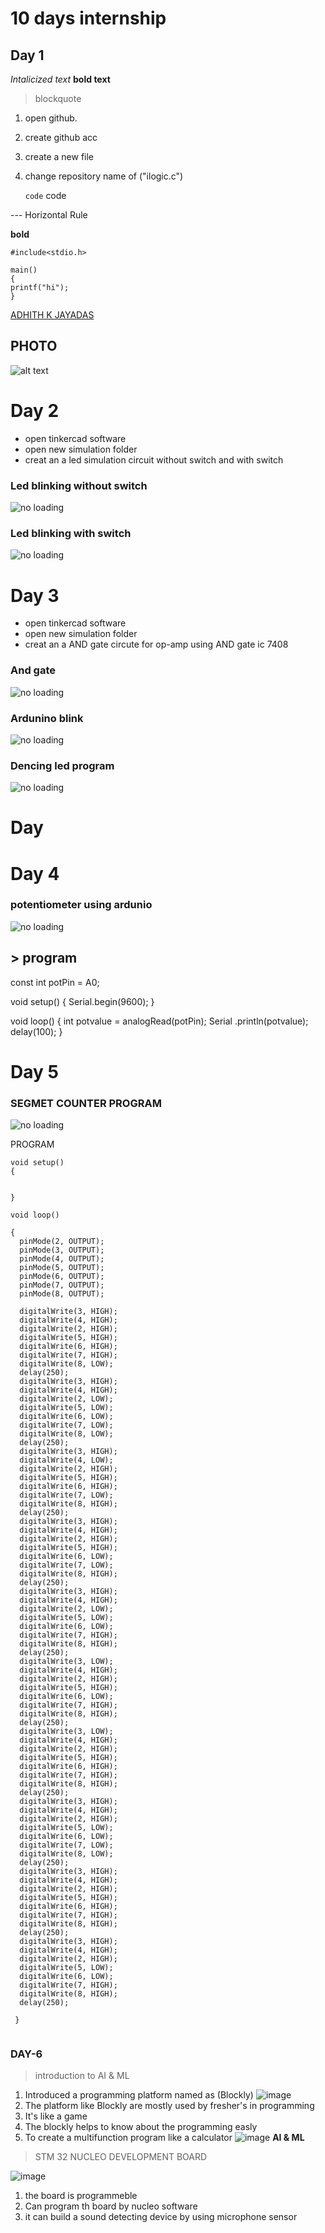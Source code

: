 # 10 days internship

## Day 1

*Intalicized text*
**bold text**

> blockquote

1. open github.
2. create github acc
3. create a new file
4. change repository name of ("ilogic.c")

 	`code` code

--- Horizontal Rule 	

**bold**
```
#include<stdio.h>

main()
{
printf("hi");
}
```
[ADHITH K JAYADAS](https://github.com/Adhithkjayadas)

## PHOTO

![alt text](https://github.com/Adhithkjayadas/Test/blob/main/Screenshot_2023-05-11-10-56-49-220_com.miui.gallery.jpg)


# Day 2

- open tinkercad software
- open new simulation folder
- creat an a led simulation circuit without switch and with switch

### Led blinking without switch

![no loading](https://github.com/Adhithkjayadas/internship-10-days/blob/main/image/Screenshot%20from%202023-05-09%2012-14-35.png)

### Led blinking with switch

![no loading](https://github.com/Adhithkjayadas/internship-10-days/blob/main/image/Screenshot%20from%202023-05-09%2012-23-38.png)

# Day 3

- open tinkercad software
- open new simulation folder
- creat an a AND gate circute for op-amp using AND gate ic 7408

### And gate

![no loading](https://github.com/Adhithkjayadas/internship-10-days/blob/main/image/Screenshot%20from%202023-05-11%2010-43-12.png)

### Ardunino blink

![no loading](https://github.com/Adhithkjayadas/internship-10-days/blob/main/image/Screenshot%20from%202023-05-11%2011-13-21.png)

### Dencing led program

![no loading](https://github.com/Adhithkjayadas/internship-10-days/blob/main/image/Screenshot%20from%202023-05-11%2012-53-44.png)

# Day




# Day 4

### potentiometer using ardunio

![no loading](https://github.com/Adhithkjayadas/internship-10-days/blob/main/image/Screenshot%20from%202023-05-15%2014-28-51.png) 

## > program

const int potPin = A0;

void setup() {
  Serial.begin(9600); 
}

void loop() {
  int potvalue = analogRead(potPin);
    Serial .println(potvalue);
      delay(100);
}

# Day 5

### SEGMET COUNTER PROGRAM
![no loading](https://github.com/Adhithkjayadas/internship-10-days/blob/main/image/Screenshot%20from%202023-05-16%2009-12-37.png)

PROGRAM

``` 
void setup()
{
 

}

void loop()
  
{
  pinMode(2, OUTPUT);
  pinMode(3, OUTPUT);
  pinMode(4, OUTPUT);
  pinMode(5, OUTPUT);
  pinMode(6, OUTPUT);
  pinMode(7, OUTPUT);
  pinMode(8, OUTPUT);
  
  digitalWrite(3, HIGH);
  digitalWrite(4, HIGH);
  digitalWrite(2, HIGH);
  digitalWrite(5, HIGH);
  digitalWrite(6, HIGH);
  digitalWrite(7, HIGH);
  digitalWrite(8, LOW);
  delay(250);
  digitalWrite(3, HIGH);
  digitalWrite(4, HIGH);
  digitalWrite(2, LOW);
  digitalWrite(5, LOW);
  digitalWrite(6, LOW);
  digitalWrite(7, LOW);
  digitalWrite(8, LOW);
  delay(250);
  digitalWrite(3, HIGH);
  digitalWrite(4, LOW);
  digitalWrite(2, HIGH);
  digitalWrite(5, HIGH);
  digitalWrite(6, HIGH);
  digitalWrite(7, LOW);
  digitalWrite(8, HIGH);
  delay(250);
  digitalWrite(3, HIGH);
  digitalWrite(4, HIGH);
  digitalWrite(2, HIGH);
  digitalWrite(5, HIGH);
  digitalWrite(6, LOW);
  digitalWrite(7, LOW);
  digitalWrite(8, HIGH);
  delay(250);
  digitalWrite(3, HIGH);
  digitalWrite(4, HIGH);
  digitalWrite(2, LOW);
  digitalWrite(5, LOW);
  digitalWrite(6, LOW);
  digitalWrite(7, HIGH);
  digitalWrite(8, HIGH);
  delay(250);
  digitalWrite(3, LOW);
  digitalWrite(4, HIGH);
  digitalWrite(2, HIGH);
  digitalWrite(5, HIGH);
  digitalWrite(6, LOW);
  digitalWrite(7, HIGH);
  digitalWrite(8, HIGH);
  delay(250);
  digitalWrite(3, LOW);
  digitalWrite(4, HIGH);
  digitalWrite(2, HIGH);
  digitalWrite(5, HIGH);
  digitalWrite(6, HIGH);
  digitalWrite(7, HIGH);
  digitalWrite(8, HIGH);
  delay(250);
  digitalWrite(3, HIGH);
  digitalWrite(4, HIGH);
  digitalWrite(2, HIGH);
  digitalWrite(5, LOW);
  digitalWrite(6, LOW);
  digitalWrite(7, LOW);
  digitalWrite(8, LOW);
  delay(250);
  digitalWrite(3, HIGH);
  digitalWrite(4, HIGH);
  digitalWrite(2, HIGH);
  digitalWrite(5, HIGH);
  digitalWrite(6, HIGH);
  digitalWrite(7, HIGH);
  digitalWrite(8, HIGH);
  delay(250);
  digitalWrite(3, HIGH);
  digitalWrite(4, HIGH);
  digitalWrite(2, HIGH);
  digitalWrite(5, LOW);
  digitalWrite(6, LOW);
  digitalWrite(7, HIGH);
  digitalWrite(8, HIGH);
  delay(250);
 
 }
 

 ``` 
 ### DAY-6

> introduction to AI & ML
1. Introduced a programming platform named as (Blockly) ![image](https://github.com/kpr22102210/10-Days-internship/blob/main/img/Screenshot%20from%202023-05-12%2010-34-11.png)
2. The platform like Blockly are mostly used by  fresher's in programming
3. It's like a game 
4. The blockly helps to know about the programming easly
5. To create a multifunction program like a calculator ![image](https://github.com/kpr22102210/10-Days-internship/blob/main/img/Screenshot%20from%202023-05-12%2012-21-17.png)
**AI & ML** 
> STM 32 NUCLEO DEVELOPMENT BOARD
 
![image](https://github.com/Adhithkjayadas/internship-10-days/blob/main/image/Untitled.jpeg)
1. the board is programmeble
2. Can program th board by nucleo software
3. it can build a sound detecting device by using microphone sensor 






